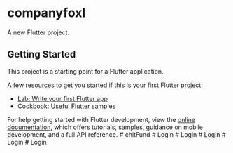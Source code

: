 # companyfoxl

A new Flutter project.

## Getting Started

This project is a starting point for a Flutter application.

A few resources to get you started if this is your first Flutter project:

- [Lab: Write your first Flutter app](https://docs.flutter.dev/get-started/codelab)
- [Cookbook: Useful Flutter samples](https://docs.flutter.dev/cookbook)

For help getting started with Flutter development, view the
[online documentation](https://docs.flutter.dev/), which offers tutorials,
samples, guidance on mobile development, and a full API reference.
#   c h i t F u n d  
 #   L o g i n  
 #   L o g i n  
 #   L o g i n  
 #   L o g i n  
 #   L o g i n  
 